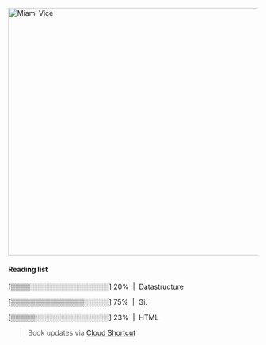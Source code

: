 [<img src="https://media.giphy.com/media/l0IsIMQkVZ0UK1Q7C/giphy.gif" alt="Miami Vice" width="800" height="500">](https://www.youtube.com/watch?v=-aMCzRj3Syg)

  #### Reading list
  
  [▒▒▒▒░░░░░░░░░░░░░░░░] 20% &nbsp;|&nbsp; Datastructure
  
  [▒▒▒▒▒▒▒▒▒▒▒▒▒▒▒░░░░░] 75% &nbsp;|&nbsp; Git
  
  [▒▒▒▒▒░░░░░░░░░░░░░░░] 23% &nbsp;|&nbsp; HTML
  
  > Book updates via [Cloud Shortcut](https://github.com/saschazengler/progress_bar_shortcut)
  